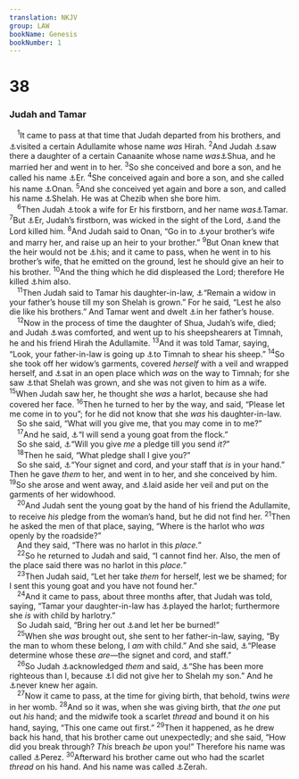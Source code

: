 ```yaml
---
translation: NKJV
group: LAW
bookName: Genesis 
bookNumber: 1
---
```


<div class="title"><h1>38</h1><h3>Judah and Tamar</h3></div>
<span class="verse sa_38_1"> <sup>1</sup>It came to pass at that time that Judah departed from his brothers, and <a data-toggle="tooltip" data-placement="bottom" title="2 Kin. 4:8">⚓</a>visited a certain Adullamite whose name <i>was</i> Hirah. </span>
<span class="verse sa_38_2"><sup>2</sup>And Judah <a data-toggle="tooltip" data-placement="bottom" title="Gen. 34:2">⚓</a>saw there a daughter of a certain Canaanite whose name <i>was</i><a data-toggle="tooltip" data-placement="bottom" title="1 Chr. 2:3">⚓</a>Shua, and he married her and went in to her. </span>
<span class="verse sa_38_3"><sup>3</sup>So she conceived and bore a son, and he called his name <a data-toggle="tooltip" data-placement="bottom" title="Gen. 46:12; Num. 26:19">⚓</a>Er. </span>
<span class="verse sa_38_4"><sup>4</sup>She conceived again and bore a son, and she called his name <a data-toggle="tooltip" data-placement="bottom" title="Gen. 46:12; Num. 26:19">⚓</a>Onan. </span>
<span class="verse sa_38_5"><sup>5</sup>And she conceived yet again and bore a son, and called his name <a data-toggle="tooltip" data-placement="bottom" title="Num. 26:20">⚓</a>Shelah. He was at Chezib when she bore him.<br/></span>
<span class="verse sa_38_6"> <sup>6</sup>Then Judah <a data-toggle="tooltip" data-placement="bottom" title="Gen. 21:21">⚓</a>took a wife for Er his firstborn, and her name <i>was</i><a data-toggle="tooltip" data-placement="bottom" title="Ruth 4:12">⚓</a>Tamar. </span>
<span class="verse sa_38_7"><sup>7</sup>But <a data-toggle="tooltip" data-placement="bottom" title="Gen. 46:12; Num. 26:19">⚓</a>Er, Judah’s firstborn, was wicked in the sight of the Lord, <a data-toggle="tooltip" data-placement="bottom" title="1 Chr. 2:3">⚓</a>and the Lord killed him. </span>
<span class="verse sa_38_8"><sup>8</sup>And Judah said to Onan, “Go in to <a data-toggle="tooltip" data-placement="bottom" title="Deut. 25:5, 6; Matt. 22:24">⚓</a>your brother’s wife and marry her, and raise up an heir to your brother.” </span>
<span class="verse sa_38_9"><sup>9</sup>But Onan knew that the heir would not be <a data-toggle="tooltip" data-placement="bottom" title="Deut. 25:6">⚓</a>his; and it came to pass, when he went in to his brother’s wife, that he emitted on the ground, lest he should give an heir to his brother. </span>
<span class="verse sa_38_10"><sup>10</sup>And the thing which he did displeased the Lord; therefore He killed <a data-toggle="tooltip" data-placement="bottom" title="Gen. 46:12; Num. 26:19">⚓</a>him also.<br/></span>
<span class="verse sa_38_11"> <sup>11</sup>Then Judah said to Tamar his daughter-in-law, <a data-toggle="tooltip" data-placement="bottom" title="Ruth 1:12, 13">⚓</a>“Remain a widow in your father’s house till my son Shelah is grown.” For he said, “Lest he also die like his brothers.” And Tamar went and dwelt <a data-toggle="tooltip" data-placement="bottom" title="Lev. 22:13">⚓</a>in her father’s house.<br/></span>
<span class="verse sa_38_12"> <sup>12</sup>Now in the process of time the daughter of Shua, Judah’s wife, died; and Judah <a data-toggle="tooltip" data-placement="bottom" title="2 Sam. 13:39">⚓</a>was comforted, and went up to his sheepshearers at Timnah, he and his friend Hirah the Adullamite. </span>
<span class="verse sa_38_13"><sup>13</sup>And it was told Tamar, saying, “Look, your father-in-law is going up <a data-toggle="tooltip" data-placement="bottom" title="Josh. 15:10, 57; Judg. 14:1">⚓</a>to Timnah to shear his sheep.” </span>
<span class="verse sa_38_14"><sup>14</sup>So she took off her widow’s garments, covered <i>herself</i> with a veil and wrapped herself, and <a data-toggle="tooltip" data-placement="bottom" title="Prov. 7:12">⚓</a>sat in an open place which <i>was</i> on the way to Timnah; for she saw <a data-toggle="tooltip" data-placement="bottom" title="Gen. 38:11, 26">⚓</a>that Shelah was grown, and she was not given to him as a wife. </span>
<span class="verse sa_38_15"><sup>15</sup>When Judah saw her, he thought she <i>was</i> a harlot, because she had covered her face. </span>
<span class="verse sa_38_16"><sup>16</sup>Then he turned to her by the way, and said, “Please let me come in to you”; for he did not know that she <i>was</i> his daughter-in-law.<br/> So she said, “What will you give me, that you may come in to me?”<br/></span>
<span class="verse sa_38_17"> <sup>17</sup>And he said, <a data-toggle="tooltip" data-placement="bottom" title="Judg. 15:1; Ezek. 16:33">⚓</a>“I will send a young goat from the flock.”<br/> So she said, <a data-toggle="tooltip" data-placement="bottom" title="Gen. 38:20">⚓</a>“Will you give <i>me</i> a pledge till you send <i>it?</i>”<br/></span>
<span class="verse sa_38_18"> <sup>18</sup>Then he said, “What pledge shall I give you?”<br/> So she said, <a data-toggle="tooltip" data-placement="bottom" title="Gen. 38:25; 41:42">⚓</a>“Your signet and cord, and your staff that <i>is</i> in your hand.” Then he gave <i>them</i> to her, and went in to her, and she conceived by him. </span>
<span class="verse sa_38_19"><sup>19</sup>So she arose and went away, and <a data-toggle="tooltip" data-placement="bottom" title="Gen. 38:14">⚓</a>laid aside her veil and put on the garments of her widowhood.<br/></span>
<span class="verse sa_38_20"> <sup>20</sup>And Judah sent the young goat by the hand of his friend the Adullamite, to receive <i>his</i> pledge from the woman’s hand, but he did not find her. </span>
<span class="verse sa_38_21"><sup>21</sup>Then he asked the men of that place, saying, “Where is the harlot who <i>was</i> openly by the roadside?”<br/> And they said, “There was no harlot in this <i>place.</i>”<br/></span>
<span class="verse sa_38_22"> <sup>22</sup>So he returned to Judah and said, “I cannot find her. Also, the men of the place said there was no harlot in this <i>place.</i>”<br/></span>
<span class="verse sa_38_23"> <sup>23</sup>Then Judah said, “Let her take <i>them</i> for herself, lest we be shamed; for I sent this young goat and you have not found her.”<br/></span>
<span class="verse sa_38_24"> <sup>24</sup>And it came to pass, about three months after, that Judah was told, saying, “Tamar your daughter-in-law has <a data-toggle="tooltip" data-placement="bottom" title="Judg. 19:2">⚓</a>played the harlot; furthermore she <i>is</i> with child by harlotry.”<br/> So Judah said, “Bring her out <a data-toggle="tooltip" data-placement="bottom" title="Lev. 20:14; 21:9; Deut. 22:21">⚓</a>and let her be burned!”<br/></span>
<span class="verse sa_38_25"> <sup>25</sup>When she <i>was</i> brought out, she sent to her father-in-law, saying, “By the man to whom these belong, I <i>am</i> with child.” And she said, <a data-toggle="tooltip" data-placement="bottom" title="Gen. 37:32; 38:18">⚓</a>“Please determine whose these <i>are</i>—the signet and cord, and staff.”<br/></span>
<span class="verse sa_38_26"> <sup>26</sup>So Judah <a data-toggle="tooltip" data-placement="bottom" title="Gen. 37:33">⚓</a>acknowledged <i>them</i> and said, <a data-toggle="tooltip" data-placement="bottom" title="1 Sam. 24:17">⚓</a>“She has been more righteous than I, because <a data-toggle="tooltip" data-placement="bottom" title="Gen. 38:14">⚓</a>I did not give her to Shelah my son.” And he <a data-toggle="tooltip" data-placement="bottom" title="Job 34:31, 32">⚓</a>never knew her again.<br/></span>
<span class="verse sa_38_27"> <sup>27</sup>Now it came to pass, at the time for giving birth, that behold, twins <i>were</i> in her womb. </span>
<span class="verse sa_38_28"><sup>28</sup>And so it was, when she was giving birth, that <i>the</i> <i>one</i> put out <i>his</i> hand; and the midwife took a scarlet <i>thread</i> and bound it on his hand, saying, “This one came out first.” </span>
<span class="verse sa_38_29"><sup>29</sup>Then it happened, as he drew back his hand, that his brother came out unexpectedly; and she said, “How did you break through? <i>This</i> breach <i>be</i> upon you!” Therefore his name was called <a data-toggle="tooltip" data-placement="bottom" title="Gen. 46:12; Num. 26:20; Ruth 4:12; 1 Chr. 2:4; Matt. 1:3">⚓</a>Perez. </span>
<span class="verse sa_38_30"><sup>30</sup>Afterward his brother came out who had the scarlet <i>thread</i> on his hand. And his name was called <a data-toggle="tooltip" data-placement="bottom" title="Gen. 46:12; 1 Chr. 2:4; Matt. 1:3">⚓</a>Zerah.<br/></span>

